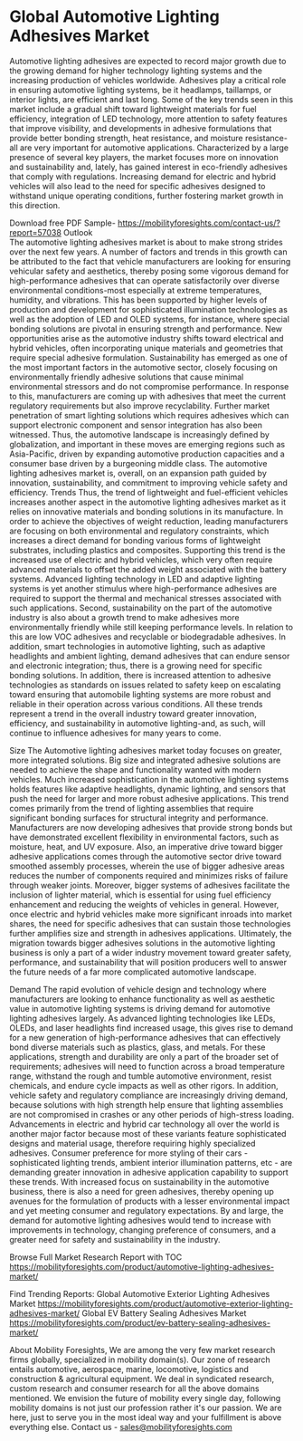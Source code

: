# Global Automotive Lighting Adhesives Market
Automotive lighting adhesives are expected to record major growth due to the growing demand for higher technology lighting systems and the increasing production of vehicles worldwide. Adhesives play a critical role in ensuring automotive lighting systems, be it headlamps, taillamps, or interior lights, are efficient and last long. Some of the key trends seen in this market include a gradual shift toward lightweight materials for fuel efficiency, integration of LED technology, more attention to safety features that improve visibility, and developments in adhesive formulations that provide better bonding strength, heat resistance, and moisture resistance-all are very important for automotive applications. Characterized by a large presence of several key players, the market focuses more on innovation and sustainability and, lately, has gained interest in eco-friendly adhesives that comply with regulations. Increasing demand for electric and hybrid vehicles will also lead to the need for specific adhesives designed to withstand unique operating conditions, further fostering market growth in this direction.

Download free PDF Sample- https://mobilityforesights.com/contact-us/?report=57038
Outlook                                                                                                                                            
The automotive lighting adhesives market is about to make strong strides over the next few years. A number of factors and trends in this growth can be attributed to the fact that vehicle manufacturers are looking for ensuring vehicular safety and aesthetics, thereby posing some vigorous demand for high-performance adhesives that can operate satisfactorily over diverse environmental conditions-most especially at extreme temperatures, humidity, and vibrations. This has been supported by higher levels of production and development for sophisticated illumination technologies as well as the adoption of LED and OLED systems, for instance, where special bonding solutions are pivotal in ensuring strength and performance. New opportunities arise as the automotive industry shifts toward electrical and hybrid vehicles, often incorporating unique materials and geometries that require special adhesive formulation. Sustainability has emerged as one of the most important factors in the automotive sector, closely focusing on environmentally friendly adhesive solutions that cause minimal environmental stressors and do not compromise performance. In response to this, manufacturers are coming up with adhesives that meet the current regulatory requirements but also improve recyclability. Further market penetration of smart lighting solutions which requires adhesives which can support electronic component and sensor integration has also been witnessed. Thus, the automotive landscape is increasingly defined by globalization, and important in these moves are emerging regions such as Asia-Pacific, driven by expanding automotive production capacities and a consumer base driven by a burgeoning middle class. The automotive lighting adhesives market is, overall, on an expansion path guided by innovation, sustainability, and commitment to improving vehicle safety and efficiency.
Trends
Thus, the trend of lightweight and fuel-efficient vehicles increases another aspect in the automotive lighting adhesives market as it relies on innovative materials and bonding solutions in its manufacture. In order to achieve the objectives of weight reduction, leading manufacturers are focusing on both environmental and regulatory constraints, which increases a direct demand for bonding various forms of lightweight substrates, including plastics and composites. Supporting this trend is the increased use of electric and hybrid vehicles, which very often require advanced materials to offset the added weight associated with the battery systems. Advanced lighting technology in LED and adaptive lighting systems is yet another stimulus where high-performance adhesives are required to support the thermal and mechanical stresses associated with such applications. Second, sustainability on the part of the automotive industry is also about a growth trend to make adhesives more environmentally friendly while still keeping performance levels. In relation to this are low VOC adhesives and recyclable or biodegradable adhesives. In addition, smart technologies in automotive lighting, such as adaptive headlights and ambient lighting, demand adhesives that can endure sensor and electronic integration; thus, there is a growing need for specific bonding solutions. In addition, there is increased attention to adhesive technologies as standards on issues related to safety keep on escalating toward ensuring that automobile lighting systems are more robust and reliable in their operation across various conditions. All these trends represent a trend in the overall industry toward greater innovation, efficiency, and sustainability in automotive lighting-and, as such, will continue to influence adhesives for many years to come.

Size
The Automotive lighting adhesives market today focuses on greater, more integrated solutions. Big size and integrated adhesive solutions are needed to achieve the shape and functionality wanted with modern vehicles. Much increased sophistication in the automotive lighting systems holds features like adaptive headlights, dynamic lighting, and sensors that push the need for larger and more robust adhesive applications. This trend comes primarily from the trend of lighting assemblies that require significant bonding surfaces for structural integrity and performance. Manufacturers are now developing adhesives that provide strong bonds but have demonstrated excellent flexibility in environmental factors, such as moisture, heat, and UV exposure. Also, an imperative drive toward bigger adhesive applications comes through the automotive sector drive toward smoothed assembly processes, wherein the use of bigger adhesive areas reduces the number of components required and minimizes risks of failure through weaker joints. Moreover, bigger systems of adhesives facilitate the inclusion of lighter material, which is essential for using fuel efficiency enhancement and reducing the weights of vehicles in general. However, once electric and hybrid vehicles make more significant inroads into market shares, the need for specific adhesives that can sustain those technologies further amplifies size and strength in adhesives applications. Ultimately, the migration towards bigger adhesives solutions in the automotive lighting business is only a part of a wider industry movement toward greater safety, performance, and sustainability that will position producers well to answer the future needs of a far more complicated automotive landscape.

Demand 
The rapid evolution of vehicle design and technology where manufacturers are looking to enhance functionality as well as aesthetic value in automotive lighting systems is driving demand for automotive lighting adhesives largely. As advanced lighting technologies like LEDs, OLEDs, and laser headlights find increased usage, this gives rise to demand for a new generation of high-performance adhesives that can effectively bond diverse materials such as plastics, glass, and metals. For these applications, strength and durability are only a part of the broader set of requirements; adhesives will need to function across a broad temperature range, withstand the rough and tumble automotive environment, resist chemicals, and endure cycle impacts as well as other rigors. In addition, vehicle safety and regulatory compliance are increasingly driving demand, because solutions with high strength help ensure that lighting assemblies are not compromised in crashes or any other periods of high-stress loading. Advancements in electric and hybrid car technology all over the world is another major factor because most of these variants feature sophisticated designs and material usage, therefore requiring highly specialized adhesives. Consumer preference for more styling of their cars - sophisticated lighting trends, ambient interior illumination patterns, etc - are demanding greater innovation in adhesive application capability to support these trends. With increased focus on sustainability in the automotive business, there is also a need for green adhesives, thereby opening up avenues for the formulation of products with a lesser environmental impact and yet meeting consumer and regulatory expectations. By and large, the demand for automotive lighting adhesives would tend to increase with improvements in technology, changing preference of consumers, and a greater need for safety and sustainability in the industry.

Browse Full Market Research Report with TOC 
https://mobilityforesights.com/product/automotive-lighting-adhesives-market/

Find Trending Reports:
Global Automotive Exterior Lighting Adhesives Market 
https://mobilityforesights.com/product/automotive-exterior-lighting-adhesives-market/
Global EV Battery Sealing Adhesives Market 
https://mobilityforesights.com/product/ev-battery-sealing-adhesives-market/


About Mobility Foresights,
We are among the very few market research firms globally, specialized in mobility domain(s). Our zone of research entails automotive, aerospace, marine, locomotive, logistics and construction & agricultural equipment. We deal in syndicated research, custom research and consumer research for all the above domains mentioned.
We envision the future of mobility every single day, following mobility domains is not just our profession rather it's our passion. We are here, just to serve you in the most ideal way and your fulfillment is above everything else. Contact us -  sales@mobilityforesights.com 


